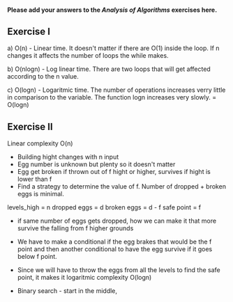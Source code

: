 #### Please add your answers to the **_Analysis of Algorithms_** exercises here.

## Exercise I

a) O(n) - Linear time. It doesn't matter if there are O(1) inside the loop. If n changes it affects the number of loops the while makes.

b) O(nlogn) - Log linear time. There are two loops that will get affected according to the n value.

c) O(logn) - Logaritmic time. The number of operations increases verry little in comparison to the variable. The function logn increases very slowly. = O(logn)

## Exercise II

Linear complexity O(n)

- Building hight changes with n input
- Egg number is unknown but plenty so it doesn't matter
- Egg get broken if thrown out of f hight or higher, survives if hight is lower than f
- Find a strategy to determine the value of f. Number of dropped + broken eggs is minimal.

levels_high = n
dropped eggs = d
broken eggs = d - f
safe point = f

- if same number of eggs gets dropped, how we can make it that more survive the falling from f higher grounds

- We have to make a conditional if the egg brakes that would be the f point and then another conditional to have the egg survive if it goes below f point.

- Since we will have to throw the eggs from all the levels to find the safe point, it makes it logaritmic complexity O(logn)
- Binary search - start in the middle,
